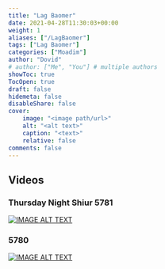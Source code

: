 ```yaml
---
title: "Lag Baomer"
date: 2021-04-28T11:30:03+00:00
weight: 1
aliases: ["/LagBaomer"]
tags: ["Lag Baomer"]
categories: ["Moadim"]
author: "Dovid"
# author: ["Me", "You"] # multiple authors
showToc: true
TocOpen: true
draft: false
hidemeta: false
disableShare: false
cover:
    image: "<image path/url>"
    alt: "<alt text>"
    caption: "<text>"
    relative: false
comments: false
---
```

 ## Videos
 ### Thursday Night Shiur 5781
 [![IMAGE ALT TEXT](http://img.youtube.com/vi/2nmgj6qR73s/0.jpg)](http://www.youtube.com/watch?v=2nmgj6qR73s "Video Title")
 ### 5780
  [![IMAGE ALT TEXT](https://i.vimeocdn.com/video/974085550.webp?mw=1800&mh=1012&q=70/0.jpg)](https://www.torahanytime.com/#/lectures?v=111188)
